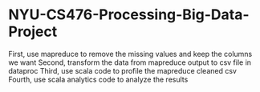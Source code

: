 # NYU-CS476-Processing-Big-Data-Project

First, use mapreduce to remove the missing values and keep the columns we want
Second, transform the data from mapreduce output to csv file in dataproc
Third, use scala code to profile the mapreduce cleaned csv
Fourth, use scala analytics code to analyze the results
